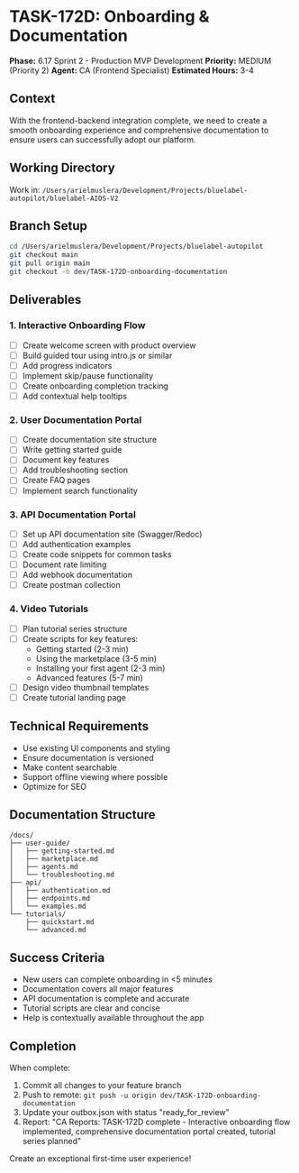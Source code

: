 # TASK-172D: Onboarding & Documentation

**Phase:** 6.17 Sprint 2 - Production MVP Development
**Priority:** MEDIUM (Priority 2)
**Agent:** CA (Frontend Specialist)
**Estimated Hours:** 3-4

## Context
With the frontend-backend integration complete, we need to create a smooth onboarding experience and comprehensive documentation to ensure users can successfully adopt our platform.

## Working Directory
Work in: `/Users/arielmuslera/Development/Projects/bluelabel-autopilot/bluelabel-AIOS-V2`

## Branch Setup
```bash
cd /Users/arielmuslera/Development/Projects/bluelabel-autopilot
git checkout main
git pull origin main
git checkout -b dev/TASK-172D-onboarding-documentation
```

## Deliverables

### 1. Interactive Onboarding Flow
- [ ] Create welcome screen with product overview
- [ ] Build guided tour using intro.js or similar
- [ ] Add progress indicators
- [ ] Implement skip/pause functionality
- [ ] Create onboarding completion tracking
- [ ] Add contextual help tooltips

### 2. User Documentation Portal
- [ ] Create documentation site structure
- [ ] Write getting started guide
- [ ] Document key features
- [ ] Add troubleshooting section
- [ ] Create FAQ pages
- [ ] Implement search functionality

### 3. API Documentation Portal
- [ ] Set up API documentation site (Swagger/Redoc)
- [ ] Add authentication examples
- [ ] Create code snippets for common tasks
- [ ] Document rate limiting
- [ ] Add webhook documentation
- [ ] Create postman collection

### 4. Video Tutorials
- [ ] Plan tutorial series structure
- [ ] Create scripts for key features:
  - Getting started (2-3 min)
  - Using the marketplace (3-5 min)
  - Installing your first agent (2-3 min)
  - Advanced features (5-7 min)
- [ ] Design video thumbnail templates
- [ ] Create tutorial landing page

## Technical Requirements
- Use existing UI components and styling
- Ensure documentation is versioned
- Make content searchable
- Support offline viewing where possible
- Optimize for SEO

## Documentation Structure
```
/docs/
├── user-guide/
│   ├── getting-started.md
│   ├── marketplace.md
│   ├── agents.md
│   └── troubleshooting.md
├── api/
│   ├── authentication.md
│   ├── endpoints.md
│   └── examples.md
└── tutorials/
    ├── quickstart.md
    └── advanced.md
```

## Success Criteria
- New users can complete onboarding in <5 minutes
- Documentation covers all major features
- API documentation is complete and accurate
- Tutorial scripts are clear and concise
- Help is contextually available throughout the app

## Completion
When complete:
1. Commit all changes to your feature branch
2. Push to remote: `git push -u origin dev/TASK-172D-onboarding-documentation`
3. Update your outbox.json with status "ready_for_review"
4. Report: "CA Reports: TASK-172D complete - Interactive onboarding flow implemented, comprehensive documentation portal created, tutorial series planned"

Create an exceptional first-time user experience!